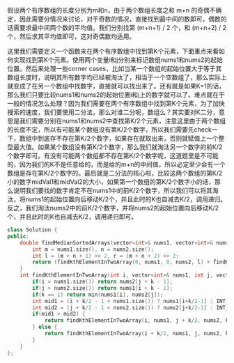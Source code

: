 假设两个有序数组的长度分别为m和n，由于两个数组长度之和 m+n 的奇偶不确定，因此需要分情况来讨论，对于奇数的情况，直接找到最中间的数即可，偶数的话需要求最中间两个数的平均值。我们分别找第 (m+n+1) / 2 个，和 (m+n+2) / 2 个，然后求其平均值即可，这对奇偶数均适用。

这里我们需要定义一个函数来在两个有序数组中找到第K个元素，下面重点来看如何实现找到第K个元素。使用两个变量i和j分别来标记数组nums1和nums2的起始位置。然后来处理一些corner cases，比如当某一个数组的起始位置大于等于其数组长度时，说明其所有数字均已经被淘汰了，相当于一个空数组了，那么实际上就变成了在另一个数组中找数字，直接就可以找出来了。还有就是如果K=1的话，那么我们只要比较nums1和nums2的起始位置i和j上的数字就可以了。难点就在于一般的情况怎么处理？因为我们需要在两个有序数组中找到第K个元素，为了加快搜索的速度，我们要使用二分法，那么对谁二分呢，数组么？其实要对K二分，意思是我们需要分别在nums1和nums2中查找第K/2个元素，注意这里由于两个数组的长度不定，所以有可能某个数组没有第K/2个数字，所以我们需要先check一下，数组中到底存不存在第K/2个数字，如果存在就取出来，否则就赋值上一个整型最大值。如果某个数组没有第K/2个数字，那么我们就淘汰另一个数字的前K/2个数字即可。有没有可能两个数组都不存在第K/2个数字呢，这道题里是不可能的，因为我们的K不是任意给的，而是给的m+n的中间值，所以必定至少会有一个数组是存在第K/2个数字的。最后就是二分法的核心啦，比较这两个数组的第K/2小的数字midVal1和midVal2的大小，如果第一个数组的第K/2个数字小的话，那么说明我们要找的数字肯定不在nums1中的前K/2个数字，所以我们可以将其淘汰，将nums1的起始位置向后移动K/2个，并且此时的K也自减去K/2，调用递归。反之，我们淘汰nums2中的前K/2个数字，并将nums2的起始位置向后移动K/2个，并且此时的K也自减去K/2，调用递归即可。

```c++
class Solution {
public:
    double findMedianSortedArrays(vector<int>& nums1, vector<int>& nums2) {
        int m = nums1.size(), n = nums2.size();
        int l = (m + n + 1) >> 2, r = (m + n + 2) >> 2;
        return (findKthElementInTwoArray(0, nums1, 0, nums2, l) + findKthElementInTwoArray(0, nums1, 0, nums2, r)) / 2.0;
    }
    int findKthElementInTwoArray(int i, vector<int>& nums1, int j, vector<int>& nums2, int k) {
        if(i > nums1.size()) return nums2[j + k - 1];
        if(j > nums2.size()) return nums1[i + k - 1];
        if(k == 1) return min(nums1[i], nums2[j]);
        int mid1 = (i + k/2 - 1 < nums1.size()) ? nums1[i+k/2-1] : INT_MAX;
        int mid2 = (j + k/2 - 1 < nums2.size()) ? nums2[j+k/2-1] : INT_MAX;
        if(mid1 > mid2) {
            return findKthElementInTwoArray(i, nums1, j + k/2, nums2, k-k/2);
        } else {
            return findKthElementInTwoArray(i + k/2, nums1, j, nums2, k-k/2);
        }
    }
};
```

